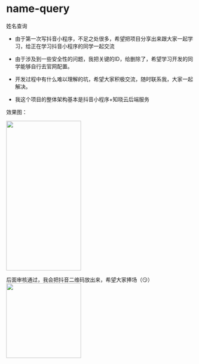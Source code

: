 # name-query
姓名查询

* 由于第一次写抖音小程序，不足之处很多，希望把项目分享出来跟大家一起学习，给正在学习抖音小程序的同学一起交流

* 由于涉及到一些安全性的问题，我把关键的ID，给删除了，希望学习开发的同学能够自行去官网配置。

* 开发过程中有什么难以理解的坑，希望大家积极交流，随时联系我，大家一起解决。

* 我这个项目的整体架构基本是抖音小程序+知晓云后端服务

效果图：

<img src="https://xunmengren-blog.oss-cn-beijing.aliyuncs.com/20200629200917.png" width="200px" height="400px">

后面审核通过，我会把抖音二维码放出来，希望大家捧场（😏）
<img src="https://xunmengren-blog.oss-cn-beijing.aliyuncs.com/20200629202632.png" width="200px" height="200px">
